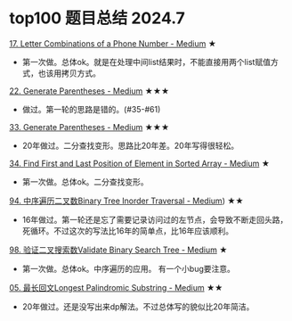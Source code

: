 top100 题目总结 2024.7
=
[17. Letter Combinations of a Phone Number - Medium](https://github.com/zhuxiuwei/algo/blob/master/src/LeetCode/round3/P017_LetterCombinationsOfPhoneNumber.java) ★
* 第一次做。总体ok。就是在处理中间list结果时，不能直接用两个list赋值方式，也该用拷贝方式。

[22. Generate Parentheses - Medium](https://github.com/zhuxiuwei/algo/blob/master/src/LeetCode/round3/P022_GenerateParentheses.java) ★★★
* 做过。第一轮的思路是错的。(#35-#61)

[33. Generate Parentheses - Medium](https://github.com/zhuxiuwei/algo/blob/master/src/LeetCode/round3/P033_SearchInRotatedSortedArray.java) ★★★
* 20年做过。二分查找变形。思路比20年差。20年写得很轻松。

[34. Find First and Last Position of Element in Sorted Array - Medium](https://github.com/zhuxiuwei/algo/blob/master/src/LeetCode/round3/P034_FindFirstAndLastPositionOfElementInSortedArray.java) ★
* 第一次做。总体ok。二分查找变形。

[94. 中序遍历二叉数Binary Tree Inorder Traversal - Medium](https://github.com/zhuxiuwei/algo/blob/master/src/LeetCode/round3/P094_BinaryTreeInorderTraversal.java)) ★★
* 16年做过。第一轮还是忘了需要记录访问过的左节点，会导致不断走回头路，死循环。不过这次的写法比16年的简单点，比16年应该顺利。

[98. 验证二叉搜索数Validate Binary Search Tree - Medium](https://github.com/zhuxiuwei/algo/blob/master/src/LeetCode/round3/P098_ValidateBinarySearchTree.java) ★
* 第一次做。总体ok。中序遍历的应用。 有一个小bug要注意。

[05. 最长回文Longest Palindromic Substring - Medium](https://github.com/zhuxiuwei/algo/blob/master/src/LeetCode/round3/P005_LongestPalindromicSubstring.java) ★★
* 20年做过。还是没写出来dp解法。不过总体写的貌似比20年简洁。

